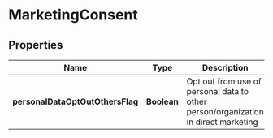 # MarketingConsent

## Properties
Name | Type | Description | Notes
------------ | ------------- | ------------- | -------------
**personalDataOptOutOthersFlag** | **Boolean** | Opt out from use of personal data to other person/organization in direct marketing |  [optional]
